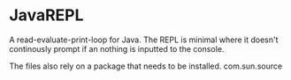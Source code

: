 # JavaREPL
A read-evaluate-print-loop for Java. The REPL is minimal where it doesn't continously prompt if an nothing is inputted to the console.

The files also rely on a package that needs to be installed.
com.sun.source
